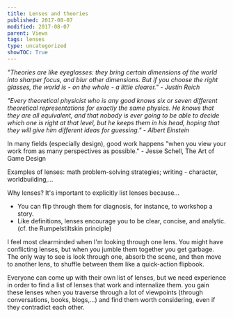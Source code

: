 ```yaml
---
title: Lenses and theories
published: 2017-08-07
modified: 2017-08-07
parent: Views
tags: lenses
type: uncategorized
showTOC: True
---
```



*"Theories are like eyeglasses: they bring certain dimensions of the world into sharper focus, and blur other dimensions. But if you choose the right glasses, the world is - on the whole - a little clearer." - Justin Reich*

*"Every theoretical physicist who is any good knows six or seven different theoretical representations for exactly the same physics. He knows that they are all equivalent, and that nobody is ever going to be able to decide which one is right at that level, but he keeps them in his head, hoping that they will give him different ideas for guessing." - Albert Einstein*

In many fields (especially design), good work happens "when you view your work from as many perspectives as possible." - Jesse Schell, The Art of Game Design

Examples of lenses: math problem-solving strategies; writing - character, worldbuilding,...

Why lenses? It's important to explicitly list lenses because...
+ You can flip through them for diagnosis, for instance, to workshop a story.
+ Like definitions, lenses encourage you to be clear, concise, and analytic. (cf. the Rumpelstiltskin principle)

I feel most clearminded when I'm looking through one lens. You might have conflicting lenses, but when you jumble them together you get garbage. The only way to see is look through one, absorb the scene, and then move to another lens, to shuffle between them like a quick-action flipbook. 

Everyone can come up with their own list of lenses, but we need experience in order to find a list of lenses that work and internalize them. you gain these lenses when you traverse through a lot of viewpoints (through conversations, books, blogs,...) and find them worth considering, even if they contradict each other.



